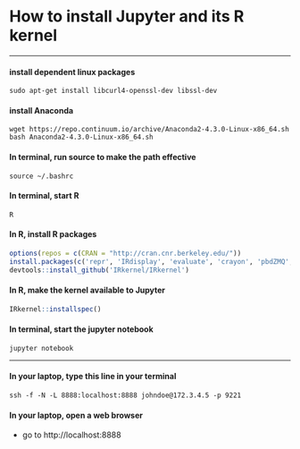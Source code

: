 # How to install Jupyter and its R kernel

---

#### install dependent linux packages
```Shell
sudo apt-get install libcurl4-openssl-dev libssl-dev
```

#### install Anaconda
```Shell
wget https://repo.continuum.io/archive/Anaconda2-4.3.0-Linux-x86_64.sh
bash Anaconda2-4.3.0-Linux-x86_64.sh
```
#### In terminal, run source to make the path effective
```Shell
source ~/.bashrc
```

#### In terminal, start R 
```Shell
R
```

#### In R, install R packages
```R
options(repos = c(CRAN = "http://cran.cnr.berkeley.edu/"))
install.packages(c('repr', 'IRdisplay', 'evaluate', 'crayon', 'pbdZMQ', 'devtools', 'uuid','digest'))
devtools::install_github('IRkernel/IRkernel')
```

#### In R, make the kernel available to Jupyter
```R
IRkernel::installspec()
```


#### In terminal, start the jupyter notebook
```Shell
jupyter notebook
```

---

#### In your laptop, type this line in your terminal
```Shell
ssh -f -N -L 8888:localhost:8888 johndoe@172.3.4.5 -p 9221
```

#### In your laptop, open a web browser
- go to http://localhost:8888

